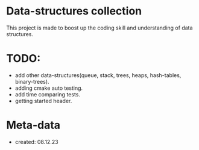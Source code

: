 # Data-structures collection
This project is made to boost up the coding skill and understanding of data structures.

# TODO:
- add other data-structures(queue, stack, trees, heaps, hash-tables, binary-trees).
- adding cmake auto testing.
- add time comparing tests.
- getting started header.

# Meta-data
- created: 08.12.23

